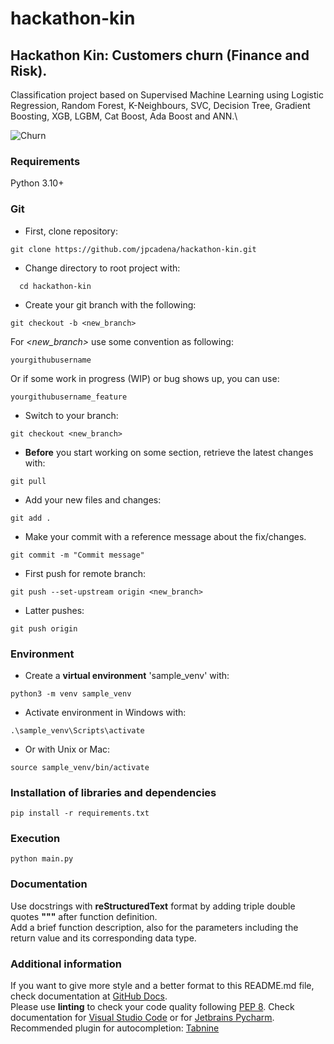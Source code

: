 # hackathon-kin

## Hackathon Kin: Customers churn (Finance and Risk).

Classification project based on Supervised Machine Learning using Logistic
Regression, Random Forest, K-Neighbours, SVC, Decision Tree, Gradient Boosting,
XGB, LGBM, Cat Boost, Ada Boost and ANN.\

![Churn](https://www.diplomadosonline.com/wp-content/uploads/2020/09/customer-churn-imagen.jpeg)


### Requirements

Python 3.10+

### Git

- First, clone repository:

```
git clone https://github.com/jpcadena/hackathon-kin.git
```

- Change directory to root project with:

```
  cd hackathon-kin

```

- Create your git branch with the following:

```
git checkout -b <new_branch>
```

For _<new_branch>_ use some convention as following:

```
yourgithubusername
```

Or if some work in progress (WIP) or bug shows up, you can use:

```
yourgithubusername_feature
```

- Switch to your branch:

```
git checkout <new_branch>
```

- **Before** you start working on some section, retrieve the latest changes
  with:

```
git pull
```

- Add your new files and changes:

```
git add .
```

- Make your commit with a reference message about the fix/changes.

```
git commit -m "Commit message"
```

- First push for remote branch:

```
git push --set-upstream origin <new_branch>
```

- Latter pushes:

```
git push origin
```

### Environment

- Create a **virtual environment** 'sample_venv' with:

```
python3 -m venv sample_venv
```

- Activate environment in Windows with:

```
.\sample_venv\Scripts\activate
```

- Or with Unix or Mac:

```
source sample_venv/bin/activate
```

### Installation of libraries and dependencies

```
pip install -r requirements.txt
```

### Execution

```
python main.py
```


### Documentation

Use docstrings with **reStructuredText** format by adding triple double quotes
**"""** after function definition.\
Add a brief function description, also for the parameters including the return
value and its corresponding data type.

### Additional information

If you want to give more style and a better format to this README.md file,
check documentation
at [GitHub Docs](https://docs.github.com/en/get-started/writing-on-github/getting-started-with-writing-and-formatting-on-github/basic-writing-and-formatting-syntax).\
Please use **linting** to check your code quality
following [PEP 8](https://peps.python.org/pep-0008/). Check documentation
for [Visual Studio Code](https://code.visualstudio.com/docs/python/linting#_run-linting)
or
for [Jetbrains Pycharm](https://github.com/leinardi/pylint-pycharm/blob/master/README.md).\
Recommended plugin for
autocompletion: [Tabnine](https://www.tabnine.com/install)

